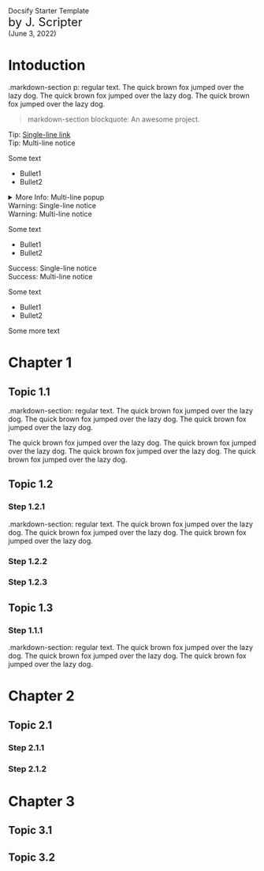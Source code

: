  <div class="md-title">
   Docsify Starter Template<br>    
 </div>
 <div class="md-title" style="font-size:24px;">by J. Scripter</div>
 <div class="md-subtitle">(June 3, 2022)</div>

# Intoduction 

  .markdown-section p: regular text.  The quick brown fox jumped over the lazy dog.
  The quick brown fox jumped over the lazy dog.
  The quick brown fox jumped over the lazy dog.

> markdown-section blockquote: An awesome project.

<!-- Tips ------------------------------------------- -->

<div class="notice-tip">
  <div class="notice-tip-header">
    Tip: <a href="../Setup/purposes/pfr0101_Setup-Developer-Workstation.md" target="_blank">Single-line link</a> 
  </div>  
</div>

<!-- ---------------------------------------- -->

<div class="notice-tip">
  <div class="notice-tip-header">
    Tip: Multi-line notice</a> 
  </div>

Some text
- Bullet1 
- Bullet2 
</div>  

<!-- More Info ------------------------------------------- -->

<details class="notice-info">
  <summary class="notice-info-header">
    More Info: Multi-line popup
  </summary>
  <div class="notice-info-popup">

#### A Heading  
<br>
Some text

- Bullet1
- Bullet2

Some more text 

  </div>
</details>

<!-- Warnings ------------------------------------------- -->

<div class="notice-warning">
  <div class="notice-warning-header">
    Warning: Single-line notice 
  </div>
</div>  

<!-- ---------------------------------------- -->

<div class="notice-warning">
  <div class="notice-warning-header">
    Warning: Multi-line notice 
  </div>

Some text
- Bullet1
- Bullet2   

</div>

<!-- Successes ------------------------------------------- -->

<div class="notice-success">
  <div class="notice-success-header">
    Success: Single-line notice 
  </div>
</div>  

<!-- ---------------------------------------- -->

<div class="notice-success">
  <div class="notice-success-header">
    Success: Multi-line notice 
  </div>

Some text  

- Bullet1
- Bullet2 

Some more text 
</div>

<!-- Chapters, Topics and Steps ---------------------------------- -->

# Chapter 1
## Topic 1.1 
  .markdown-section: regular text.  The quick brown fox jumped over the lazy dog.
  The quick brown fox jumped over the lazy dog.
  The quick brown fox jumped over the lazy dog.

  The quick brown fox jumped over the lazy dog.
  The quick brown fox jumped over the lazy dog.
  The quick brown fox jumped over the lazy dog.
  The quick brown fox jumped over the lazy dog.

## Topic 1.2 
### Step 1.2.1
  .markdown-section: regular text.  The quick brown fox jumped over the lazy dog.
  The quick brown fox jumped over the lazy dog.
  The quick brown fox jumped over the lazy dog.

### Step 1.2.2
### Step 1.2.3
## Topic 1.3 
### Step 1.1.1
  .markdown-section: regular text.  The quick brown fox jumped over the lazy dog.
  The quick brown fox jumped over the lazy dog.
  The quick brown fox jumped over the lazy dog.


# Chapter 2
## Topic 2.1 
### Step 2.1.1
### Step 2.1.2

# Chapter 3
## Topic 3.1 
## Topic 3.2 

<div style="height:1500px;"></div>

